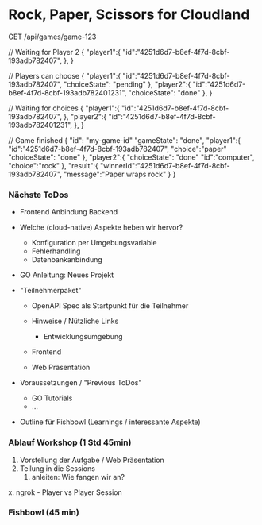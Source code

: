 # Rock, Paper, Scissors for Cloudland

GET /api/games/game-123

// Waiting for Player 2
{
   "player1":{
      "id":"4251d6d7-b8ef-4f7d-8cbf-193adb782407",
   },
}


// Players can choose
{
   "player1":{
      "id":"4251d6d7-b8ef-4f7d-8cbf-193adb782407",
      "choiceState": "pending"
   },
   "player2":{
      "id":"4251d6d7-b8ef-4f7d-8cbf-193adb782401231",
      "choiceState": "done"
   },
}

// Waiting for choices
{
   "player1":{
      "id":"4251d6d7-b8ef-4f7d-8cbf-193adb782407",
   },
   "player2":{
      "id":"4251d6d7-b8ef-4f7d-8cbf-193adb782401231",
   },
}


// Game finished
{
   "id": "my-game-id"
   "gameState": "done",
   "player1":{
      "id":"4251d6d7-b8ef-4f7d-8cbf-193adb782407",
      "choice":"paper"
      "choiceState": "done"
   },
   "player2":{
      "choiceState": "done"
      "id":"computer",
      "choice":"rock"
   },
   "result":{
      "winnerId":"4251d6d7-b8ef-4f7d-8cbf-193adb782407",
      "message":"Paper wraps rock"
   }
}


### Nächste ToDos

- Frontend Anbindung Backend
- Welche (cloud-native) Aspekte heben wir hervor?
   * Konfiguration per Umgebungsvariable
   * Fehlerhandling
   * Datenbankanbindung
- GO Anleitung: Neues Projekt 
- "Teilnehmerpaket"
  - OpenAPI Spec als Startpunkt für die Teilnehmer
  - Hinweise / Nützliche Links
    - Entwicklungsumgebung

  - Frontend
  - Web Präsentation 

- Voraussetzungen / "Previous ToDos"
  - GO Tutorials
  - ...

- Outline für Fishbowl (Learnings / interessante Aspekte)



### Ablauf Workshop (1 Std 45min)

1. Vorstellung der Aufgabe / Web Präsentation
2. Teilung in die Sessions
   1. anleiten: Wie fangen wir an?

x.  ngrok - Player vs Player Session

### Fishbowl (45 min)

